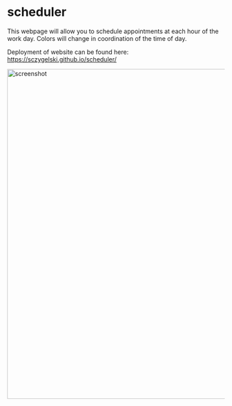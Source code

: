 # scheduler

This webpage will allow you to schedule appointments at each hour of the work day. Colors will change in coordination of the time of day.

Deployment of website can be found here:
https://sczygelski.github.io/scheduler/

<img width="763" alt="screenshot" src="https://user-images.githubusercontent.com/104047279/176567021-8778ae43-97d3-48fa-ac5a-5775fd0227f4.png">
